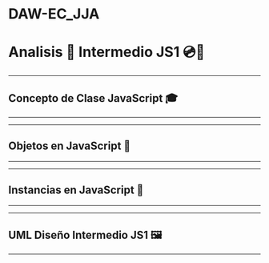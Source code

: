 # DAW-EC_JJA
# Analisis 🔎 Intermedio JS1 💿📒
___ 

## Concepto de Clase JavaScript 🎓
___


___
## Objetos en JavaScript 📁
___


___
## Instancias en JavaScript 🔗
___


___
## UML Diseño Intermedio JS1 🖼
___


